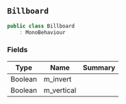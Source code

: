 ## `Billboard`

```csharp
public class Billboard
    : MonoBehaviour
```

### Fields

| Type | Name | Summary | 
| --- | --- | --- | 
| Boolean | m_invert |  | 
| Boolean | m_vertical |  | 


